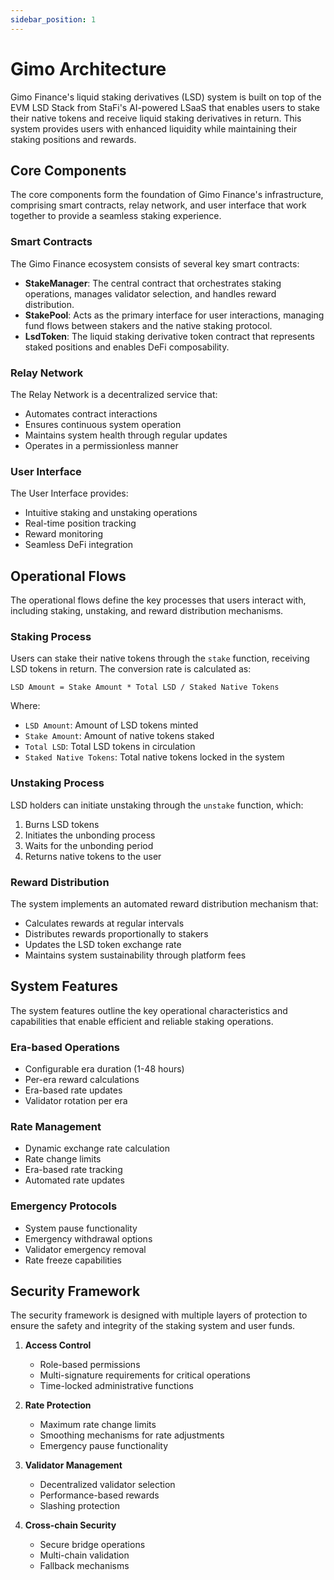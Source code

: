 ```yaml
---
sidebar_position: 1
---
```


# Gimo Architecture

Gimo Finance's liquid staking derivatives (LSD) system is built on top of the EVM LSD Stack from StaFi's AI-powered LSaaS that enables users to stake their native tokens and receive liquid staking derivatives in return. This system provides users with enhanced liquidity while maintaining their staking positions and rewards.

## Core Components

The core components form the foundation of Gimo Finance's infrastructure, comprising smart contracts, relay network, and user interface that work together to provide a seamless staking experience.

### Smart Contracts

The Gimo Finance ecosystem consists of several key smart contracts:

- **StakeManager**: The central contract that orchestrates staking operations, manages validator selection, and handles reward distribution.
- **StakePool**: Acts as the primary interface for user interactions, managing fund flows between stakers and the native staking protocol.
- **LsdToken**: The liquid staking derivative token contract that represents staked positions and enables DeFi composability.

### Relay Network

The Relay Network is a decentralized service that:
- Automates contract interactions
- Ensures continuous system operation
- Maintains system health through regular updates
- Operates in a permissionless manner

### User Interface

The User Interface provides:
- Intuitive staking and unstaking operations
- Real-time position tracking
- Reward monitoring
- Seamless DeFi integration

## Operational Flows

The operational flows define the key processes that users interact with, including staking, unstaking, and reward distribution mechanisms.

### Staking Process

Users can stake their native tokens through the `stake` function, receiving LSD tokens in return. The conversion rate is calculated as:

```
LSD Amount = Stake Amount * Total LSD / Staked Native Tokens
```

Where:
- `LSD Amount`: Amount of LSD tokens minted
- `Stake Amount`: Amount of native tokens staked
- `Total LSD`: Total LSD tokens in circulation
- `Staked Native Tokens`: Total native tokens locked in the system

### Unstaking Process

LSD holders can initiate unstaking through the `unstake` function, which:
1. Burns LSD tokens
2. Initiates the unbonding process
3. Waits for the unbonding period
4. Returns native tokens to the user

### Reward Distribution

The system implements an automated reward distribution mechanism that:
- Calculates rewards at regular intervals
- Distributes rewards proportionally to stakers
- Updates the LSD token exchange rate
- Maintains system sustainability through platform fees

## System Features

The system features outline the key operational characteristics and capabilities that enable efficient and reliable staking operations.

### Era-based Operations
- Configurable era duration (1-48 hours)
- Per-era reward calculations
- Era-based rate updates
- Validator rotation per era

### Rate Management
- Dynamic exchange rate calculation
- Rate change limits
- Era-based rate tracking
- Automated rate updates

### Emergency Protocols
- System pause functionality
- Emergency withdrawal options
- Validator emergency removal
- Rate freeze capabilities

## Security Framework

The security framework is designed with multiple layers of protection to ensure the safety and integrity of the staking system and user funds.

1. **Access Control**
   - Role-based permissions
   - Multi-signature requirements for critical operations
   - Time-locked administrative functions

2. **Rate Protection**
   - Maximum rate change limits
   - Smoothing mechanisms for rate adjustments
   - Emergency pause functionality

3. **Validator Management**
   - Decentralized validator selection
   - Performance-based rewards
   - Slashing protection

4. **Cross-chain Security**
   - Secure bridge operations
   - Multi-chain validation
   - Fallback mechanisms
